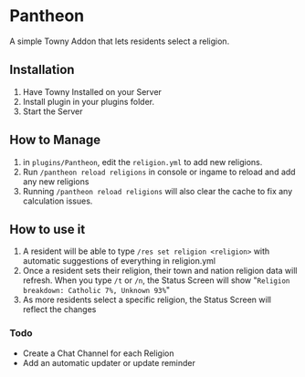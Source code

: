 # Pantheon
A simple Towny Addon that lets residents select a religion. 

## Installation
1. Have Towny Installed on your Server
2. Install plugin in your plugins folder.
3. Start the Server

## How to Manage
1. in `plugins/Pantheon`, edit the `religion.yml` to add new religions.
2. Run `/pantheon reload religions` in console or ingame to reload and add any new religions
3. Running `/pantheon reload religions` will also clear the cache to fix any calculation issues.

## How to use it
1. A resident will be able to type `/res set religion <religion>` with automatic suggestions of everything in religion.yml
2. Once a resident sets their religion, their town and nation religion data will refresh. When you type `/t` or `/n`, the Status Screen will show "`Religion breakdown: Catholic 7%, Unknown 93%`"
3. As more residents select a specific religion, the Status Screen will reflect the changes

### Todo
- Create a Chat Channel for each Religion
- Add an automatic updater or update reminder
